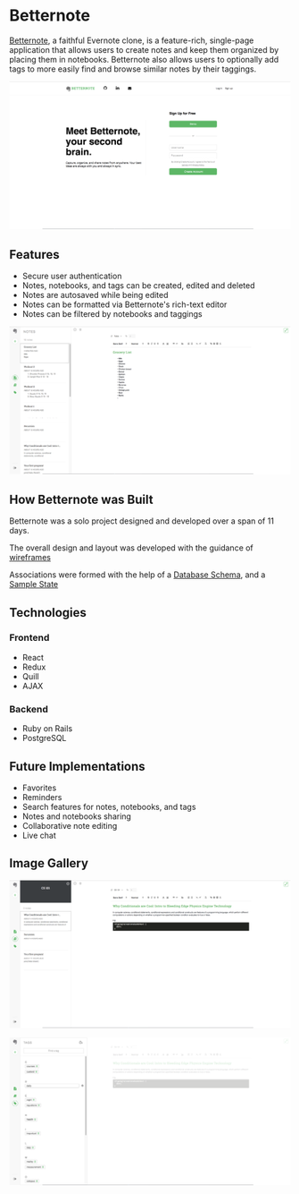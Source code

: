 # Betternote

[Betternote](https://better-note.herokuapp.com), a faithful Evernote clone, is a feature-rich, single-page application that allows users to create notes and keep them organized by placing them in notebooks. Betternote also allows users to optionally add tags to more easily find and browse similar notes by their taggings.

![gallery_image](https://raw.githubusercontent.com/alvink92/betternote/master/docs/images/gallery/splash_page.png)

## Features

  * Secure user authentication
  * Notes, notebooks, and tags can be created, edited and deleted
  * Notes are autosaved while being edited
  * Notes can be formatted via Betternote's rich-text editor
  * Notes can be filtered by notebooks and taggings

![notes_index](https://raw.githubusercontent.com/alvink92/betternote/master/docs/images/gallery/note_show.png)

## How Betternote was Built

Betternote was a solo project designed and developed over a span of 11 days.

The overall design and layout was developed with the guidance of [wireframes](https://github.com/alvink92/betternote/wiki/wireframes)

Associations were formed with the help of a [Database Schema](https://github.com/alvink92/betternote/wiki/wireframes), and a [Sample State](https://github.com/alvink92/betternote/wiki/Sample-State)

## Technologies

### Frontend
 * React
 * Redux
 * Quill
 * AJAX

### Backend
 * Ruby on Rails
 * PostgreSQL

## Future Implementations
 * Favorites
 * Reminders
 * Search features for notes, notebooks, and tags
 * Notes and notebooks sharing
 * Collaborative note editing
 * Live chat


 ## Image Gallery

![notes_by_notebook](https://raw.githubusercontent.com/alvink92/betternote/master/docs/images/gallery/notes_by_notebook.png)


![tags_index](https://raw.githubusercontent.com/alvink92/betternote/master/docs/images/gallery/tags_index.png)
